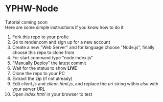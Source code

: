# YPHW-Node

Tutorial coming soon  
Here are some simple instructions if you know how to do it  
1. Fork this repo to your profie  
2. Go to render.com and sign up for a new account  
3. Create a new "Web Server" and for language choose "Node.js", finally choose this repo to clone from  
4. For start command type "node index.js"  
5. "Manually Deploy" the latest commit  
6. Wait for the status to show **LIVE**
7. Clone the repo to your PC  
8. Extract the zip (if not already)  
9. Edit *client.js* and *client-html.js*, and replace the *url* string within *else* with your server URL  
10. Open *index.html* in your browser to test
